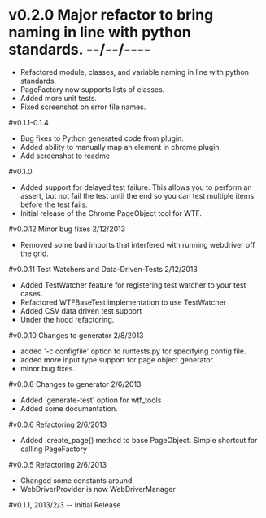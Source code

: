 # v0.2.0 Major refactor to bring naming in line with python standards. --/--/----
- Refactored module, classes, and variable naming in line with python standards.
- PageFactory now supports lists of classes.
- Added more unit tests.
- Fixed screenshot on error file names.

#v0.1.1-0.1.4
- Bug fixes to Python generated code from plugin.
- Added ability to manually map an element in chrome plugin.
- Add screenshot to readme

#v0.1.0
- Added support for delayed test failure.  This allows you to perform an assert, 
  but not fail the test until the end so you can test multiple items before the 
  test fails.
- Initial release of the Chrome PageObject tool for WTF. 

#v0.0.12 Minor bug fixes 2/12/2013
- Removed some bad imports that interfered with running webdriver off the grid.

#v0.0.11 Test Watchers and Data-Driven-Tests 2/12/2013
- Added TestWatcher feature for registering test watcher to your test cases.
- Refactored WTFBaseTest implementation to use TestWatcher
- Added CSV data driven test support
- Under the hood refactoring.

#v0.0.10 Changes to generator 2/8/2013
- added '-c configfile' option to runtests.py for specifying config file.
- added more input type support for page object generator.
- minor bug fixes.

#v0.0.8 Changes to generator 2/6/2013
- Added 'generate-test' option for wtf_tools
- Added some documentation.

#v0.0.6 Refactoring 2/6/2013
- Added .create_page() method to base PageObject.  Simple shortcut for calling PageFactory

#v0.0.5 Refactoring 2/6/2013
- Changed some constants around.
- WebDriverProvider is now WebDriverManager

#v0.1.1, 2013/2/3 -- Initial Release
